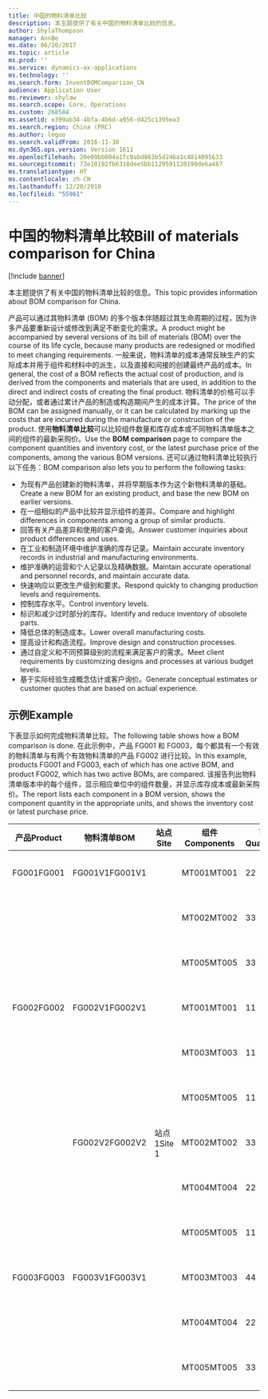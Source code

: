 ```yaml
---
title: 中国的物料清单比较
description: 本主题提供了有关中国的物料清单比较的信息。
author: ShylaThompson
manager: AnnBe
ms.date: 06/20/2017
ms.topic: article
ms.prod: ''
ms.service: dynamics-ax-applications
ms.technology: ''
ms.search.form: InventBOMComparison_CN
audience: Application User
ms.reviewer: shylaw
ms.search.scope: Core, Operations
ms.custom: 268584
ms.assetid: e399ab34-4bfa-4b6d-a956-d425c1395ea3
ms.search.region: China (PRC)
ms.author: leguo
ms.search.validFrom: 2016-11-30
ms.dyn365.ops.version: Version 1611
ms.openlocfilehash: 20e09bb004a1fc0abd863b5d246a1c4814095633
ms.sourcegitcommit: 73e10192fb6318dee5bb1129591120199de6a487
ms.translationtype: HT
ms.contentlocale: zh-CN
ms.lasthandoff: 12/20/2018
ms.locfileid: "55961"
---
```

# <a name="bill-of-materials-comparison-for-china"></a><span data-ttu-id="6f379-103">中国的物料清单比较</span><span class="sxs-lookup"><span data-stu-id="6f379-103">Bill of materials comparison for China</span></span>

[!include [banner](../includes/banner.md)]

<span data-ttu-id="6f379-104">本主题提供了有关中国的物料清单比较的信息。</span><span class="sxs-lookup"><span data-stu-id="6f379-104">This topic provides information about BOM comparison for China.</span></span>

<span data-ttu-id="6f379-105">产品可以通过其物料清单 (BOM) 的多个版本伴随超过其生命周期的过程，因为许多产品要重新设计或修改到满足不断变化的需求。</span><span class="sxs-lookup"><span data-stu-id="6f379-105">A product might be accompanied by several versions of its bill of materials (BOM) over the course of its life cycle, because many products are redesigned or modified to meet changing requirements.</span></span> <span data-ttu-id="6f379-106">一般来说，物料清单的成本通常反映生产的实际成本并用于组件和材料中的派生，以及直接和间接的创建最终产品的成本。</span><span class="sxs-lookup"><span data-stu-id="6f379-106">In general, the cost of a BOM reflects the actual cost of production, and is derived from the components and materials that are used, in addition to the direct and indirect costs of creating the final product.</span></span> <span data-ttu-id="6f379-107">物料清单的价格可以手动分配，或者通过累计产品的制造或构造期间产生的成本计算。</span><span class="sxs-lookup"><span data-stu-id="6f379-107">The price of the BOM can be assigned manually, or it can be calculated by marking up the costs that are incurred during the manufacture or construction of the product.</span></span> <span data-ttu-id="6f379-108">使用**物料清单比较**可以比较组件数量和库存成本或不同物料清单版本之间的组件的最新采购价。</span><span class="sxs-lookup"><span data-stu-id="6f379-108">Use the **BOM comparison** page to compare the component quantities and inventory cost, or the latest purchase price of the components, among the various BOM versions.</span></span> <span data-ttu-id="6f379-109">还可以通过物料清单比较执行以下任务：</span><span class="sxs-lookup"><span data-stu-id="6f379-109">BOM comparison also lets you to perform the following tasks:</span></span>

-   <span data-ttu-id="6f379-110">为现有产品创建新的物料清单，并将早期版本作为这个新物料清单的基础。</span><span class="sxs-lookup"><span data-stu-id="6f379-110">Create a new BOM for an existing product, and base the new BOM on earlier versions.</span></span>
-   <span data-ttu-id="6f379-111">在一组相似的产品中比较并显示组件的差异。</span><span class="sxs-lookup"><span data-stu-id="6f379-111">Compare and highlight differences in components among a group of similar products.</span></span>
-   <span data-ttu-id="6f379-112">回答有关产品差异和使用的客户查询。</span><span class="sxs-lookup"><span data-stu-id="6f379-112">Answer customer inquiries about product differences and uses.</span></span>
-   <span data-ttu-id="6f379-113">在工业和制造环境中维护准确的库存记录。</span><span class="sxs-lookup"><span data-stu-id="6f379-113">Maintain accurate inventory records in industrial and manufacturing environments.</span></span>
-   <span data-ttu-id="6f379-114">维护准确的运营和个人记录以及精确数据。</span><span class="sxs-lookup"><span data-stu-id="6f379-114">Maintain accurate operational and personnel records, and maintain accurate data.</span></span>
-   <span data-ttu-id="6f379-115">快速响应以更改生产级别和要求。</span><span class="sxs-lookup"><span data-stu-id="6f379-115">Respond quickly to changing production levels and requirements.</span></span>
-   <span data-ttu-id="6f379-116">控制库存水平。</span><span class="sxs-lookup"><span data-stu-id="6f379-116">Control inventory levels.</span></span>
-   <span data-ttu-id="6f379-117">标识和减少过时部分的库存。</span><span class="sxs-lookup"><span data-stu-id="6f379-117">Identify and reduce inventory of obsolete parts.</span></span>
-   <span data-ttu-id="6f379-118">降低总体的制造成本。</span><span class="sxs-lookup"><span data-stu-id="6f379-118">Lower overall manufacturing costs.</span></span>
-   <span data-ttu-id="6f379-119">提高设计和构造流程。</span><span class="sxs-lookup"><span data-stu-id="6f379-119">Improve design and construction processes.</span></span>
-   <span data-ttu-id="6f379-120">通过自定义和不同预算级别的流程来满足客户的需求。</span><span class="sxs-lookup"><span data-stu-id="6f379-120">Meet client requirements by customizing designs and processes at various budget levels.</span></span>
-   <span data-ttu-id="6f379-121">基于实际经验生成概念估计或客户询价。</span><span class="sxs-lookup"><span data-stu-id="6f379-121">Generate conceptual estimates or customer quotes that are based on actual experience.</span></span>

## <a name="example"></a><span data-ttu-id="6f379-122">示例</span><span class="sxs-lookup"><span data-stu-id="6f379-122">Example</span></span>
<span data-ttu-id="6f379-123">下表显示如何完成物料清单比较。</span><span class="sxs-lookup"><span data-stu-id="6f379-123">The following table shows how a BOM comparison is done.</span></span> <span data-ttu-id="6f379-124">在此示例中，产品 FG001 和 FG003，每个都具有一个有效的物料清单与有两个有效物料清单的产品 FG002 进行比较。</span><span class="sxs-lookup"><span data-stu-id="6f379-124">In this example, products FG001 and FG003, each of which has one active BOM, and product FG002, which has two active BOMs, are compared.</span></span> <span data-ttu-id="6f379-125">该报告列出物料清单版本中的每个组件，显示相应单位中的组件数量，并显示库存成本或最新采购价。</span><span class="sxs-lookup"><span data-stu-id="6f379-125">The report lists each component in a BOM version, shows the component quantity in the appropriate units, and shows the inventory cost or latest purchase price.</span></span>

| <span data-ttu-id="6f379-126">产品</span><span class="sxs-lookup"><span data-stu-id="6f379-126">Product</span></span> | <span data-ttu-id="6f379-127">物料清单</span><span class="sxs-lookup"><span data-stu-id="6f379-127">BOM</span></span>     | <span data-ttu-id="6f379-128">站点</span><span class="sxs-lookup"><span data-stu-id="6f379-128">Site</span></span>   | <span data-ttu-id="6f379-129">组件</span><span class="sxs-lookup"><span data-stu-id="6f379-129">Components</span></span> | <span data-ttu-id="6f379-130">已</span><span class="sxs-lookup"><span data-stu-id="6f379-130">Quantity</span></span> | <span data-ttu-id="6f379-131">单位</span><span class="sxs-lookup"><span data-stu-id="6f379-131">Unit</span></span> | <span data-ttu-id="6f379-132">成本</span><span class="sxs-lookup"><span data-stu-id="6f379-132">Cost</span></span>      |
|---------|---------|--------|------------|----------|------|-----------|
| <span data-ttu-id="6f379-133">FG001</span><span class="sxs-lookup"><span data-stu-id="6f379-133">FG001</span></span>   | <span data-ttu-id="6f379-134">FG001V1</span><span class="sxs-lookup"><span data-stu-id="6f379-134">FG001V1</span></span> |        | <span data-ttu-id="6f379-135">MT001</span><span class="sxs-lookup"><span data-stu-id="6f379-135">MT001</span></span>      | <span data-ttu-id="6f379-136">2</span><span class="sxs-lookup"><span data-stu-id="6f379-136">2</span></span>        | <span data-ttu-id="6f379-137">时间单位</span><span class="sxs-lookup"><span data-stu-id="6f379-137">pcs</span></span>  | <span data-ttu-id="6f379-138">20.00 美元</span><span class="sxs-lookup"><span data-stu-id="6f379-138">USD 20.00</span></span> |
|         |         |        | <span data-ttu-id="6f379-139">MT002</span><span class="sxs-lookup"><span data-stu-id="6f379-139">MT002</span></span>      | <span data-ttu-id="6f379-140">3</span><span class="sxs-lookup"><span data-stu-id="6f379-140">3</span></span>        | <span data-ttu-id="6f379-141">厘米</span><span class="sxs-lookup"><span data-stu-id="6f379-141">cm</span></span>   | <span data-ttu-id="6f379-142">10.00 美元</span><span class="sxs-lookup"><span data-stu-id="6f379-142">USD 10.00</span></span> |
|         |         |        | <span data-ttu-id="6f379-143">MT005</span><span class="sxs-lookup"><span data-stu-id="6f379-143">MT005</span></span>      | <span data-ttu-id="6f379-144">3</span><span class="sxs-lookup"><span data-stu-id="6f379-144">3</span></span>        | <span data-ttu-id="6f379-145">千克</span><span class="sxs-lookup"><span data-stu-id="6f379-145">kg</span></span>   | <span data-ttu-id="6f379-146">32.00 美元</span><span class="sxs-lookup"><span data-stu-id="6f379-146">USD 32.00</span></span> |
| <span data-ttu-id="6f379-147">FG002</span><span class="sxs-lookup"><span data-stu-id="6f379-147">FG002</span></span>   | <span data-ttu-id="6f379-148">FG002V1</span><span class="sxs-lookup"><span data-stu-id="6f379-148">FG002V1</span></span> |        | <span data-ttu-id="6f379-149">MT001</span><span class="sxs-lookup"><span data-stu-id="6f379-149">MT001</span></span>      | <span data-ttu-id="6f379-150">1</span><span class="sxs-lookup"><span data-stu-id="6f379-150">1</span></span>        | <span data-ttu-id="6f379-151">时间单位</span><span class="sxs-lookup"><span data-stu-id="6f379-151">pcs</span></span>  | <span data-ttu-id="6f379-152">50.00 美元</span><span class="sxs-lookup"><span data-stu-id="6f379-152">USD 50.00</span></span> |
|         |         |        | <span data-ttu-id="6f379-153">MT003</span><span class="sxs-lookup"><span data-stu-id="6f379-153">MT003</span></span>      | <span data-ttu-id="6f379-154">1</span><span class="sxs-lookup"><span data-stu-id="6f379-154">1</span></span>        | <span data-ttu-id="6f379-155">时间单位</span><span class="sxs-lookup"><span data-stu-id="6f379-155">pcs</span></span>  | <span data-ttu-id="6f379-156">12.00 美元</span><span class="sxs-lookup"><span data-stu-id="6f379-156">USD 12.00</span></span> |
|         |         |        | <span data-ttu-id="6f379-157">MT005</span><span class="sxs-lookup"><span data-stu-id="6f379-157">MT005</span></span>      | <span data-ttu-id="6f379-158">1</span><span class="sxs-lookup"><span data-stu-id="6f379-158">1</span></span>        | <span data-ttu-id="6f379-159">千克</span><span class="sxs-lookup"><span data-stu-id="6f379-159">kg</span></span>   | <span data-ttu-id="6f379-160">10.00 美元</span><span class="sxs-lookup"><span data-stu-id="6f379-160">USD 10.00</span></span> |
|         | <span data-ttu-id="6f379-161">FG002V2</span><span class="sxs-lookup"><span data-stu-id="6f379-161">FG002V2</span></span> | <span data-ttu-id="6f379-162">站点 1</span><span class="sxs-lookup"><span data-stu-id="6f379-162">Site 1</span></span> | <span data-ttu-id="6f379-163">MT002</span><span class="sxs-lookup"><span data-stu-id="6f379-163">MT002</span></span>      | <span data-ttu-id="6f379-164">3</span><span class="sxs-lookup"><span data-stu-id="6f379-164">3</span></span>        | <span data-ttu-id="6f379-165">厘米</span><span class="sxs-lookup"><span data-stu-id="6f379-165">cm</span></span>   | <span data-ttu-id="6f379-166">30.00 美元</span><span class="sxs-lookup"><span data-stu-id="6f379-166">USD 30.00</span></span> |
|         |         |        | <span data-ttu-id="6f379-167">MT004</span><span class="sxs-lookup"><span data-stu-id="6f379-167">MT004</span></span>      | <span data-ttu-id="6f379-168">2</span><span class="sxs-lookup"><span data-stu-id="6f379-168">2</span></span>        | <span data-ttu-id="6f379-169">“盒”</span><span class="sxs-lookup"><span data-stu-id="6f379-169">box</span></span>  | <span data-ttu-id="6f379-170">32.00 美元</span><span class="sxs-lookup"><span data-stu-id="6f379-170">USD 32.00</span></span> |
|         |         |        | <span data-ttu-id="6f379-171">MT005</span><span class="sxs-lookup"><span data-stu-id="6f379-171">MT005</span></span>      | <span data-ttu-id="6f379-172">1</span><span class="sxs-lookup"><span data-stu-id="6f379-172">1</span></span>        | <span data-ttu-id="6f379-173">千克</span><span class="sxs-lookup"><span data-stu-id="6f379-173">kg</span></span>   | <span data-ttu-id="6f379-174">10.00 美元</span><span class="sxs-lookup"><span data-stu-id="6f379-174">USD 10.00</span></span> |
| <span data-ttu-id="6f379-175">FG003</span><span class="sxs-lookup"><span data-stu-id="6f379-175">FG003</span></span>   | <span data-ttu-id="6f379-176">FG003V1</span><span class="sxs-lookup"><span data-stu-id="6f379-176">FG003V1</span></span> |        | <span data-ttu-id="6f379-177">MT003</span><span class="sxs-lookup"><span data-stu-id="6f379-177">MT003</span></span>      | <span data-ttu-id="6f379-178">4</span><span class="sxs-lookup"><span data-stu-id="6f379-178">4</span></span>        | <span data-ttu-id="6f379-179">时间单位</span><span class="sxs-lookup"><span data-stu-id="6f379-179">pcs</span></span>  | <span data-ttu-id="6f379-180">30.00 美元</span><span class="sxs-lookup"><span data-stu-id="6f379-180">USD 30.00</span></span> |
|         |         |        | <span data-ttu-id="6f379-181">MT004</span><span class="sxs-lookup"><span data-stu-id="6f379-181">MT004</span></span>      | <span data-ttu-id="6f379-182">2</span><span class="sxs-lookup"><span data-stu-id="6f379-182">2</span></span>        | <span data-ttu-id="6f379-183">“盒”</span><span class="sxs-lookup"><span data-stu-id="6f379-183">box</span></span>  | <span data-ttu-id="6f379-184">23.00 美元</span><span class="sxs-lookup"><span data-stu-id="6f379-184">USD 23.00</span></span> |
|         |         |        | <span data-ttu-id="6f379-185">MT005</span><span class="sxs-lookup"><span data-stu-id="6f379-185">MT005</span></span>      | <span data-ttu-id="6f379-186">3</span><span class="sxs-lookup"><span data-stu-id="6f379-186">3</span></span>        | <span data-ttu-id="6f379-187">千克</span><span class="sxs-lookup"><span data-stu-id="6f379-187">kg</span></span>   | <span data-ttu-id="6f379-188">18.00 美元</span><span class="sxs-lookup"><span data-stu-id="6f379-188">USD 18.00</span></span> |





